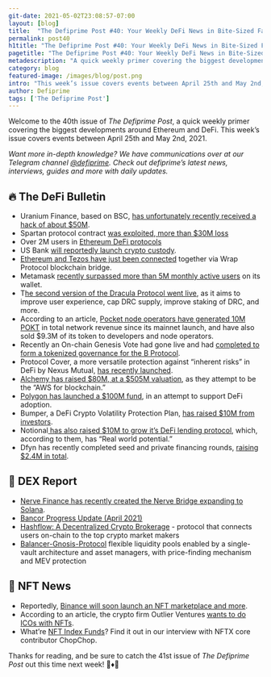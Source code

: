 ```yaml
---
git-date: 2021-05-02T23:08:57-07:00
layout: [blog]
title:  "The Defiprime Post #40: Your Weekly DeFi News in Bite-Sized Fashion"
permalink: post40
h1title: "The Defiprime Post #40: Your Weekly DeFi News in Bite-Sized Fashion"
pagetitle: "The Defiprime Post #40: Your Weekly DeFi News in Bite-Sized Fashion"
metadescription: "A quick weekly primer covering the biggest developments around Ethereum and DeFi. This week’s issue covers events between April 25th and May 2nd, 2021"
category: blog
featured-image: /images/blog/post.png
intro: "This week’s issue covers events between April 25th and May 2nd, 2021"
author: Defiprime
tags: ['The Defiprime Post']
---
```


Welcome to the 40th issue of _The Defiprime Post_, a quick weekly primer covering the biggest developments around Ethereum and DeFi. This week’s issue covers events between April 25th and May 2nd, 2021.

_Want more in-depth knowledge? We have communications over at our Telegram channel [@defiprime](https://t.me/defiprime). Check out defiprime’s latest news, interviews, guides and more with daily updates._


## 🔥 The DeFi Bulletin

*   Uranium Finance, based on BSC, [has unfortunately recently received a hack of about $50M](https://cointelegraph.com/news/50m-reportedly-stolen-from-bsc-based-uranium-finance?utm_source=Telegram&utm_medium=social).
*   Spartan protocol contract [was exploited, more than $30M loss](https://peckshield.medium.com/the-spartan-incident-root-cause-analysis-a0324cb4b42a)
*   Over 2M users in [Ethereum DeFi protocols](https://duneanalytics.com/rchen8/defi-users-over-time) 
*   US Bank [will reportedly launch crypto custody](https://www.theblockcrypto.com/linked/102985/us-bank-will-launch-crypto-custody-pending-compliance-tests?utm_source=rss&utm_medium=rss).
*   [Ethereum and Tezos have just been connected](https://cointelegraph.com/news/ethereum-and-tezos-connected-via-blockchain-bridge) together via Wrap Protocol blockchain bridge.
*   Metamask [recently surpassed more than 5M monthly active users](https://consensys.net/blog/metamask/metamask-surpasses-5-million-monthly-active-users/) on its wallet.
*   T[he second version of the Dracula Protocol went live](https://draculaprotocol.medium.com/dracula-protocol-v2-is-live-639a78f88749), as it aims to improve user experience, cap DRC supply, improve staking of DRC, and more.
*   According to an article, [Pocket node operators have generated 10M POKT](https://medium.com/pocket-network/since-pockets-mainnet-launch-node-operators-have-generated-10m-pokt-in-network-revenue-that-has-a434607b7a81) in total network revenue since its mainnet launch, and have also sold $9.3M of its token to developers and node operators.
*   Recently an On-chain Genesis Vote had gone live and had [completed to form a tokenized governance for the B Protocol](https://medium.com/b-protocol/the-on-chain-genesis-vote-is-live-701a2c3d3733).
*   Protocol Cover, a more versatile protection against “inherent risks” in DeFi by Nexus Mutual, [has recently launched](https://medium.com/nexus-mutual/nexus-is-growing-protocol-cover-is-live-56752446ec57).
*   [Alchemy has raised $80M, at a $505M valuation](https://techcrunch.com/2021/04/28/alchemy-raises-80m-at-a-505m-valuation-to-be-the-aws-for-blockchain/), as they attempt to be the “AWS for blockchain.”
*   [Polygon has launched a $100M fund](https://www.coindesk.com/polygon-launches-100m-fund-to-support-defi-adoption), in an attempt to support DeFi adoption.
*   Bumper, a DeFi Crypto Volatility Protection Plan, [has raised $10M from investors](https://www.coindesk.com/bumper-a-defi-based-crypto-volatility-protection-plan-raises-10m).
*   Notional[ has also raised $10M to grow it’s DeFi lending protocol](https://www.coindesk.com/notional-raises-10m-to-grow-defi-lending-protocol-with-real-world-potential), which, according to them, has “Real world potential.”
*   Dfyn has recently completed seed and private financing rounds, [raising $2.4M in total](https://dfyn-network.medium.com/dfyn-completes-seed-and-private-financing-rounds-raising-2-4-million-9214f9839ad6).

## 💱 DEX Report

*   [Nerve Finance has recently created the Nerve Bridge expanding to Solana](https://nervefinance.medium.com/announcing-nerve-finance-on-solana-dc0dbea4640b?s=09).
*   [Bancor Progress Update (April 2021)](https://blog.bancor.network/bancor-progress-update-april-2021-35fb95656267)
*   [Hashflow: A Decentralized Crypto Brokerage](https://medium.com/dragonfly-research/hashflow-a-decentralized-crypto-brokerage-f578b9acd4c2) - protocol that connects users on-chain to the top crypto market makers
*   [Balancer-Gnosis-Protocol](https://medium.com/balancer-protocol/the-crypto-cinematic-universe-crossover-event-of-the-summer-balancer-gnosis-protocol-bgp-638568aa0385) flexible liquidity pools enabled by a single-vault architecture and asset managers, with price-finding mechanism and MEV protection

## 💎 NFT News

*   Reportedly, [Binance will soon launch an NFT marketplace and more](https://www.cnbc.com/2021/04/27/bitcoin-cryptocurrency-exchange-binance-to-launch-nft-marketplace.html).
*   According to an article, the crypto firm Outlier Ventures [wants to do ICOs with NFTs](https://decrypt.co/69259/nft-icos-outlier-ventures-nftspa).
*   What’re [NFT Index Funds](https://defiprime.com/nftx)? Find it out in our interview with NFTX core contributor ChopChop.

Thanks for reading, and be sure to catch the 41st issue of _The Defiprime Post_ out this time next week! 👋♦️👋
